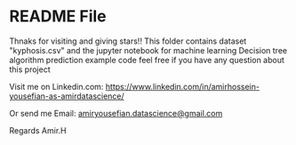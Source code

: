 # README File
Thnaks for visiting and giving stars!!
This folder contains dataset "kyphosis.csv" and the jupyter notebook
for machine learning Decision tree algorithm prediction example code
feel free if you have any question about this project

Visit me on Linkedin.com:
https://www.linkedin.com/in/amirhossein-yousefian-as-amirdatascience/

Or send me Email:
amiryousefian.datascience@gmail.com

Regards
Amir.H